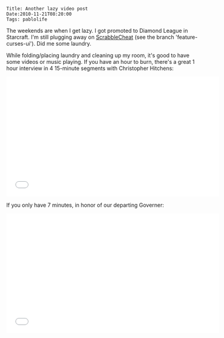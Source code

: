     Title: Another lazy video post
    Date:2010-11-21T08:20:00
    Tags: pablolife

The weekends are when I get lazy. I got promoted to Diamond League in Starcraft.
I'm still plugging away on [ScrabbleCheat](http://www.github.com/paul-meier/ScrabbleCheat)
(see the branch 'feature-curses-ui'). Did me some laundry.

While folding/placing laundry and cleaning up my room, it's good to have some
videos or music playing. If you have an hour to burn, there's a great 1 hour
interview in 4 15-minute segments with Christopher Hitchens:

<iframe width="560" height="315" src="//www.youtube.com/embed/S0dldtkxzVU" frameborder="0" allowfullscreen></iframe>

If you only have 7 minutes, in honor of our departing Governer:

<iframe width="560" height="315" src="//www.youtube.com/embed/5aLR-8c11ms" frameborder="0" allowfullscreen></iframe>

